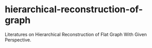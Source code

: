 # hierarchical-reconstruction-of-graph
Literatures on Hierarchical Reconstruction of Flat Graph With Given Perspective.
